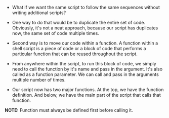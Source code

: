 * What if we want the same script to follow the same sequences without writing additional scripts? 

* One way to do that would be to duplicate the entire set of code. Obviously, it's not a neat approach, because our script has duplicates now, the same set of code multiple times. 

* Second way is to move our code within a function. A function within a shell script is a piece of code or a block of code that performs a particular function that can be reused throughout the script. 

* From anywhere within the script, to run this block of code, we simply need to call the function by it's name and pass in the argument. It's also called as a function parameter. We can call and pass in the arguments multiple number of times. 

* Our script now has two major functions. At the top, we have the function definition. And below, we have the main part of the script that calls that function. 

<b>NOTE:</b> Function must always be defined first before calling it. 
